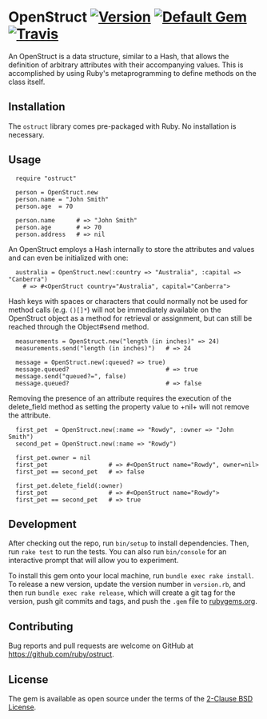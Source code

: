 # OpenStruct [![Version](https://badge.fury.io/rb/ostruct.svg)](https://badge.fury.io/rb/ostruct) [![Default Gem](https://img.shields.io/badge/stdgem-default-9c1260.svg)](https://stdgems.org/ostruct/) [![Travis](https://travis-ci.com/ruby/ostruct.svg)](https://travis-ci.com/ruby/ostruct)

An OpenStruct is a data structure, similar to a Hash, that allows the definition of arbitrary attributes with their accompanying values. This is accomplished by using Ruby's metaprogramming to define methods on the class itself.

## Installation

The `ostruct` library comes pre-packaged with Ruby. No installation is necessary.

## Usage

```
  require "ostruct"

  person = OpenStruct.new
  person.name = "John Smith"
  person.age  = 70

  person.name      # => "John Smith"
  person.age       # => 70
  person.address   # => nil
```

An OpenStruct employs a Hash internally to store the attributes and values and can even be initialized with one:

```
  australia = OpenStruct.new(:country => "Australia", :capital => "Canberra")
    # => #<OpenStruct country="Australia", capital="Canberra">
```

Hash keys with spaces or characters that could normally not be used for method calls (e.g. <code>()[]*</code>) will not be immediately available on the OpenStruct object as a method for retrieval or assignment, but can still be reached through the Object#send method.

```
  measurements = OpenStruct.new("length (in inches)" => 24)
  measurements.send("length (in inches)")   # => 24

  message = OpenStruct.new(:queued? => true)
  message.queued?                           # => true
  message.send("queued?=", false)
  message.queued?                           # => false
```

Removing the presence of an attribute requires the execution of the delete_field method as setting the property value to +nil+ will not remove the attribute.

```
  first_pet  = OpenStruct.new(:name => "Rowdy", :owner => "John Smith")
  second_pet = OpenStruct.new(:name => "Rowdy")

  first_pet.owner = nil
  first_pet                 # => #<OpenStruct name="Rowdy", owner=nil>
  first_pet == second_pet   # => false

  first_pet.delete_field(:owner)
  first_pet                 # => #<OpenStruct name="Rowdy">
  first_pet == second_pet   # => true
```

## Development

After checking out the repo, run `bin/setup` to install dependencies. Then, run `rake test` to run the tests. You can also run `bin/console` for an interactive prompt that will allow you to experiment.

To install this gem onto your local machine, run `bundle exec rake install`. To release a new version, update the version number in `version.rb`, and then run `bundle exec rake release`, which will create a git tag for the version, push git commits and tags, and push the `.gem` file to [rubygems.org](https://rubygems.org).

## Contributing

Bug reports and pull requests are welcome on GitHub at https://github.com/ruby/ostruct.

## License

The gem is available as open source under the terms of the [2-Clause BSD License](https://opensource.org/licenses/BSD-2-Clause).
